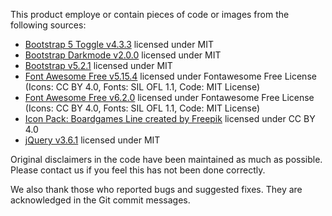 This product employe or contain pieces of code or images from the following sources:

- [Bootstrap 5 Toggle v4.3.3](https://palcarazm.github.io/bootstrap5-toggle/) licensed under MIT
- [Bootstrap Darkmode v2.0.0](https://palcarazm.github.io/bs-darkmode/) licensed under MIT
- [Bootstrap v5.2.1](https://getbootstrap.com/) licensed under MIT
- [Font Awesome Free v5.15.4](https://fontawesome.com) licensed under Fontawesome Free License (Icons: CC BY 4.0, Fonts: SIL OFL 1.1, Code: MIT License)
- [Font Awesome Free v6.2.0](https://fontawesome.com) licensed under Fontawesome Free License (Icons: CC BY 4.0, Fonts: SIL OFL 1.1, Code: MIT License)
- [Icon Pack: Boardgames Line created by Freepik](https://www.flaticon.com/packs/boardgames-line) licensed under CC BY 4.0
- [jQuery v3.6.1](https://jquery.com/) licensed under MIT

Original disclaimers in the code have been maintained as much as possible. Please contact us if you feel this has not been done correctly.

We also thank those who reported bugs and suggested fixes. They are acknowledged in the Git commit messages.
